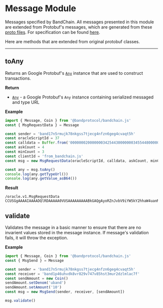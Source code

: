 # Message Module

Messages specified by BandChain. All messages presented in this module are extended from Protobuf's messages, which are generated from these [proto files](https://github.com/bandprotocol/chain/tree/v2.5.2/proto/oracle/v1). For specification can be found [here](https://docs.cosmos.network/v0.45/core/proto-docs.html).

Here are methods that are extended from original protobuf classes.

---

## toAny

Returns an Google Protobuf's [`Any`] instance that are used to construct transactions.

**Return**

- [`Any`] - a Google Protobuf's `Any` instance containing serialized messaged and type URL

**Example**

```js
import { Message, Coin } from '@bandprotocol/bandchain.js'
const { MsgRequestData } = Message

const sender = 'band17n5rmujk78nkgss7tjecg4nfzn6geg4cvaqt5h'
const oracleScriptId = 37
const calldata = Buffer.from('0000000200000003425443000000034554480000000000000064', 'hex')
const askCount = 4
const minCount = 3
const clientId = 'from_bandchain.js'
const msg = new MsgRequestData(oracleScriptId, calldata, askCount, minCount, clientId, sender)

const any = msg.toAny()
console.log(any.getTypeUrl())
console.log(any.getValue_asB64())
```

**Result**

```
/oracle.v1.MsgRequestData
CCUSGgAAAAIAAAADQlRDAAAAA0VUSAAAAAAAAABkGAQgAyoRZnJvbV9iYW5kY2hhaW4uanM40IYDQOCnEkorYmFuZDE3bjVybXVqazc4bmtnc3M3dGplY2c0bmZ6bjZnZWc0Y3ZhcXQ1aA==

```

## validate

Validates the message in a basic manner to ensure that there are no invarient values stored in the message instance. If message's validation fails, it will throw the exception.

**Example**

```js
import { Message, Coin } from '@bandprotocol/bandchain.js'
const { MsgSend } = Message

const sender = 'band17n5rmujk78nkgss7tjecg4nfzn6geg4cvaqt5h'
const receiver = 'band1p46uhvdk8vr829v747v85hst3mur2dzlmlac7f'
const sendAmount = new Coin()
sendAmount.setDenom('uband')
sendAmount.setAmount('10')
const msg = new MsgSend(sender, receiver, [sendAmount])

msg.validate()
```

[`any`]: https://github.com/protocolbuffers/protobuf/blob/master/src/google/protobuf/any.proto
